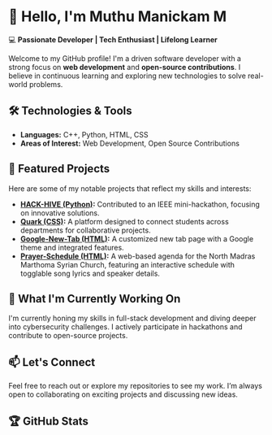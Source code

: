 # 👋 Hello, I'm Muthu Manickam M
💻 **Passionate Developer | Tech Enthusiast | Lifelong Learner**

Welcome to my GitHub profile! I'm a driven software developer with a strong focus on **web development** and **open-source contributions**. I believe in continuous learning and exploring new technologies to solve real-world problems.

## 🛠 Technologies & Tools
- **Languages:** C++, Python, HTML, CSS
- **Areas of Interest:** Web Development, Open Source Contributions

## 🚀 Featured Projects
Here are some of my notable projects that reflect my skills and interests:

- **[HACK-HIVE (Python)](#):** Contributed to an IEEE mini-hackathon, focusing on innovative solutions.
- **[Quark (CSS)](#):** A platform designed to connect students across departments for collaborative projects.
- **[Google-New-Tab (HTML)](#):** A customized new tab page with a Google theme and integrated features.
- **[Prayer-Schedule (HTML)](#):** A web-based agenda for the North Madras Marthoma Syrian Church, featuring an interactive schedule with togglable song lyrics and speaker details.

## 🌱 What I'm Currently Working On
I'm currently honing my skills in full-stack development and diving deeper into cybersecurity challenges. I actively participate in hackathons and contribute to open-source projects.

## 📫 Let's Connect
Feel free to reach out or explore my repositories to see my work. I’m always open to collaborating on exciting projects and discussing new ideas.

## 🏆 GitHub Stats

